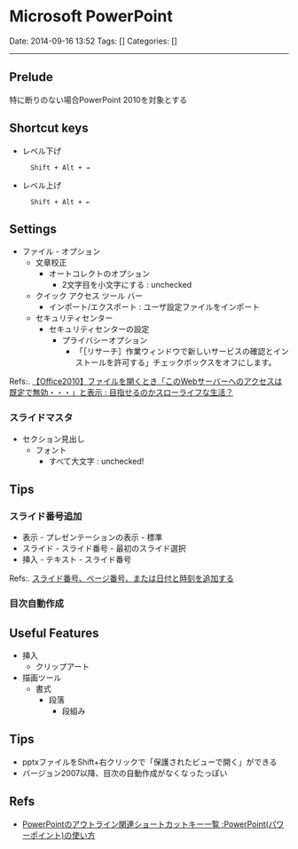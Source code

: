 # Microsoft PowerPoint

Date: 2014-09-16 13:52
Tags: []
Categories: []

---

## Prelude

特に断りのない場合PowerPoint 2010を対象とする

## Shortcut keys

- レベル下げ

        Shift + Alt + →

- レベル上げ

        Shift + Alt + ←

## Settings

- ファイル - オプション
    - 文章校正
        - オートコレクトのオプション
            - 2文字目を小文字にする : unchecked
    - クイック アクセス ツール バー
        - インポート/エクスポート : ユーザ設定ファイルをインポート
    - セキュリティセンター
        - セキュリティセンターの設定
            - プライバシーオプション
                - 「［リサーチ］作業ウィンドウで新しいサービスの確認とインストールを許可する」チェックボックスをオフにします。

Refs:. [【Office2010】ファイルを開くとき「このWebサーバーへのアクセスは既定で無効・・・」と表示 : 目指せるのかスローライフな生活？](http://okirakurak.exblog.jp/14291012)

### スライドマスタ

- セクション見出し
    - フォント
        - すべて大文字 : unchecked!

## Tips

### スライド番号追加

- 表示 - プレゼンテーションの表示 - 標準
- スライド - スライド番号 - 最初のスライド選択
- 挿入 - テキスト - スライド番号

Refs:. [スライド番号、ページ番号、または日付と時刻を追加する](https://support.office.com/ja-jp/article/%E3%82%B9%E3%83%A9%E3%82%A4%E3%83%89%E7%95%AA%E5%8F%B7%E3%80%81%E3%83%9A%E3%83%BC%E3%82%B8%E7%95%AA%E5%8F%B7%E3%80%81%E3%81%BE%E3%81%9F%E3%81%AF%E6%97%A5%E4%BB%98%E3%81%A8%E6%99%82%E5%88%BB%E3%82%92%E8%BF%BD%E5%8A%A0%E3%81%99%E3%82%8B-21e67a79-3d55-4d97-ba7f-4f32c160ec5b?ui=ja-JP&rs=ja-JP&ad=JP)

### 目次自動作成

## Useful Features

- 挿入
    - クリップアート
- 描画ツール
    - 書式
        - 段落
            - 段組み

## Tips

- pptxファイルをShift+右クリックで「保護されたビューで開く」ができる
- バージョン2007以降、目次の自動作成がなくなったっぽい

## Refs

- [PowerPointのアウトライン関連ショートカットキー一覧 :PowerPoint(パワーポイント)の使い方](http://www.relief.jp/itnote/archives/014559.php)

